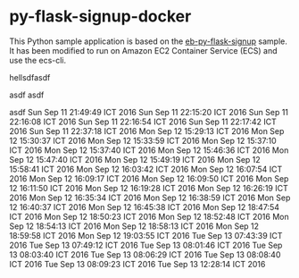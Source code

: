 # py-flask-signup-docker
This Python sample application is based on the [eb-py-flask-signup](https://github.com/awslabs/eb-py-flask-signup) sample. It has been modified to run on Amazon EC2 Container Service (ECS) and use the ecs-cli.


hellsdfasdf


asdf
asdf


asdf
Sun Sep 11 21:49:49 ICT 2016
Sun Sep 11 22:15:20 ICT 2016
Sun Sep 11 22:16:08 ICT 2016
Sun Sep 11 22:16:54 ICT 2016
Sun Sep 11 22:17:42 ICT 2016
Sun Sep 11 22:37:18 ICT 2016
Mon Sep 12 15:29:13 ICT 2016
Mon Sep 12 15:30:37 ICT 2016
Mon Sep 12 15:33:59 ICT 2016
Mon Sep 12 15:37:10 ICT 2016
Mon Sep 12 15:37:40 ICT 2016
Mon Sep 12 15:46:36 ICT 2016
Mon Sep 12 15:47:40 ICT 2016
Mon Sep 12 15:49:19 ICT 2016
Mon Sep 12 15:58:41 ICT 2016
Mon Sep 12 16:03:42 ICT 2016
Mon Sep 12 16:07:54 ICT 2016
Mon Sep 12 16:09:17 ICT 2016
Mon Sep 12 16:09:50 ICT 2016
Mon Sep 12 16:11:50 ICT 2016
Mon Sep 12 16:19:28 ICT 2016
Mon Sep 12 16:26:19 ICT 2016
Mon Sep 12 16:35:34 ICT 2016
Mon Sep 12 16:38:59 ICT 2016
Mon Sep 12 16:40:37 ICT 2016
Mon Sep 12 16:45:38 ICT 2016
Mon Sep 12 18:47:54 ICT 2016
Mon Sep 12 18:50:23 ICT 2016
Mon Sep 12 18:52:48 ICT 2016
Mon Sep 12 18:54:13 ICT 2016
Mon Sep 12 18:58:13 ICT 2016
Mon Sep 12 18:59:58 ICT 2016
Mon Sep 12 19:03:55 ICT 2016
Tue Sep 13 07:43:39 ICT 2016
Tue Sep 13 07:49:12 ICT 2016
Tue Sep 13 08:01:46 ICT 2016
Tue Sep 13 08:03:40 ICT 2016
Tue Sep 13 08:06:29 ICT 2016
Tue Sep 13 08:08:40 ICT 2016
Tue Sep 13 08:09:23 ICT 2016
Tue Sep 13 12:28:14 ICT 2016
